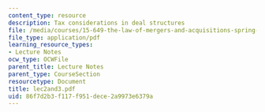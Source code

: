 ```yaml
---
content_type: resource
description: Tax considerations in deal structures
file: /media/courses/15-649-the-law-of-mergers-and-acquisitions-spring-2003/86f7d2b3f117f951dece2a9973e6379a_lec2and3.pdf
file_type: application/pdf
learning_resource_types:
- Lecture Notes
ocw_type: OCWFile
parent_title: Lecture Notes
parent_type: CourseSection
resourcetype: Document
title: lec2and3.pdf
uid: 86f7d2b3-f117-f951-dece-2a9973e6379a
---
```

